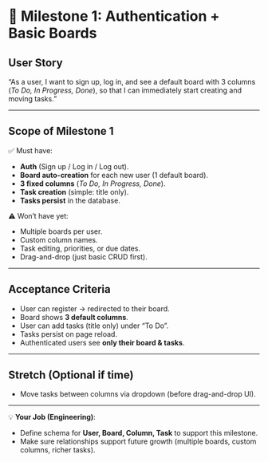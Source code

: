 # 🎯 Milestone 1: Authentication + Basic Boards

## User Story
“As a user, I want to sign up, log in, and see a default board with 3 columns (*To Do, In Progress, Done*), so that I can immediately start creating and moving tasks.”

---

## Scope of Milestone 1
✅ Must have:
- **Auth** (Sign up / Log in / Log out).
- **Board auto-creation** for each new user (1 default board).
- **3 fixed columns** (*To Do, In Progress, Done*).
- **Task creation** (simple: title only).
- **Tasks persist** in the database.

⚠️ Won’t have yet:
- Multiple boards per user.
- Custom column names.
- Task editing, priorities, or due dates.
- Drag-and-drop (just basic CRUD first).

---

## Acceptance Criteria
- User can register → redirected to their board.
- Board shows **3 default columns**.
- User can add tasks (title only) under “To Do”.
- Tasks persist on page reload.
- Authenticated users see **only their board & tasks**.

---

## Stretch (Optional if time)
- Move tasks between columns via dropdown (before drag-and-drop UI).

---

💡 **Your Job (Engineering)**:
- Define schema for **User, Board, Column, Task** to support this milestone.
- Make sure relationships support future growth (multiple boards, custom columns, richer tasks).
